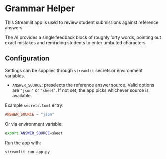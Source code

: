 # Grammar Helper

This Streamlit app is used to review student submissions against reference answers.

The AI provides a single feedback block of roughly forty words, pointing out exact mistakes and reminding students to enter umlauted characters.

## Configuration

Settings can be supplied through `streamlit` secrets or environment variables.

- `ANSWER_SOURCE`: preselects the reference answer source. Valid options are `"json"` or `"sheet"`.
  If not set, the app picks whichever source is available.

Example `secrets.toml` entry:

```toml
ANSWER_SOURCE = "json"
```

Or via environment variable:

```bash
export ANSWER_SOURCE=sheet
```

Run the app with:

```bash
streamlit run app.py
```

